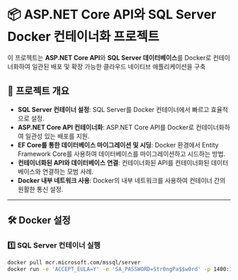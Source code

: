 # 📦 ASP.NET Core API와 SQL Server Docker 컨테이너화 프로젝트

이 프로젝트는 **ASP.NET Core API**와 **SQL Server 데이터베이스**를 Docker로 컨테이너화하여 일관된 배포 및 확장 가능한 클라우드 네이티브 애플리케이션을 구축

## 🚀 프로젝트 개요
- **SQL Server 컨테이너 설정**: SQL Server를 Docker 컨테이너에서 빠르고 효율적으로 설정.
- **ASP.NET Core API 컨테이너화**: ASP.NET Core API를 Docker로 컨테이너화하여 일관성 있는 배포를 지원.
- **EF Core를 통한 데이터베이스 마이그레이션 및 시딩**: Docker 환경에서 Entity Framework Core를 사용하여 데이터베이스를 마이그레이션하고 시드하는 방법.
- **컨테이너화된 API와 데이터베이스 연결**: 컨테이너화된 API를 컨테이너화된 데이터베이스와 연결하는 모범 사례.
- **Docker 내부 네트워크 사용**: Docker의 내부 네트워크를 사용하여 컨테이너 간의 원활한 통신 설정.

---

## 🛠 Docker 설정

### 1️⃣ SQL Server 컨테이너 실행

```bash
docker pull mcr.microsoft.com/mssql/server
docker run -e 'ACCEPT_EULA=Y' -e 'SA_PASSWORD=Str0ngPa$$w0rd' -p 1400:1433 -d mcr.microsoft.com/mssql/server
